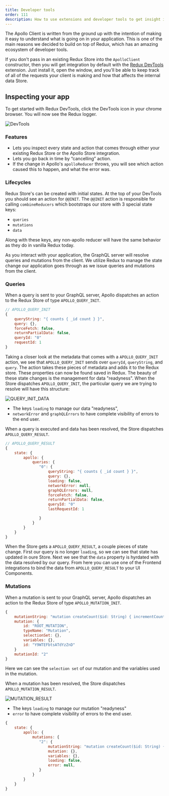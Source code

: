 ```yaml
---
title: Developer tools
order: 111
description: How to use extensions and developer tools to get insight into what your app is doing.
---
```


The Apollo Client is written from the ground up with the intention of making it easy to understand what is going on in your application. This is one of the main reasons we decided to build on top of Redux, which has an amazing ecosystem of developer tools.

If you don't pass in an existing Redux Store into the `ApolloClient` constructor, then you will get integration by default with the [Redux DevTools](https://chrome.google.com/webstore/detail/redux-devtools/lmhkpmbekcpmknklioeibfkpmmfibljd?hl=en) extension. Just install it, open the window, and you'll be able to keep track of all of the requests your client is making and how that affects the internal data Store.

<h2 id="demo">Inspecting your app</h2>

To get started with Redux DevTools, click the DevTools icon in your chrome browser. You will now see the Redux logger.

![DevTools](../assets/devtools/devtools.png)

### Features

* Lets you inspect every state and action that comes through either your existing Redux Store or the Apollo Store integration.
* Lets you go back in time by “cancelling” action.
* If the change in Apollo's `apolloReducer` throws, you will see which action caused this to happen, and what the error was.

### Lifecycles

Redux Store's can be created with initial states. At the top of your DevTools you should see an action for `@@INIT`. The `@@INIT` action is responsible for calling `combineReducers` which bootstraps our store with 3 special state keys:

* `queries`
* `mutations`
* `data`

Along with these keys, any non-apollo reducer will have the same behavior as they do in vanilla Redux today.

As you interact with your application, the GraphQL server will resolve queries and mutations from the client. We utilize Redux to manage the state change our application goes through as we issue queries and mutations from the client.

### Queries

When a query is sent to your GraphQL server, Apollo dispatches an action to the Redux Store of type `APOLLO_QUERY_INIT`.

```js
// APOLLO_QUERY_INIT
{
    queryString: "{ counts { _id count } }",
    query: {},
    forceFetch: false,
    returnPartialData: false,
    queryId: "0"
    requestId: 1
}
```

Taking a closer look at the metadata that comes with a `APOLLO_QUERY_INIT` action, we see that `APOLLO_QUERY_INIT` sends over `queryId`, `queryString`, and `query`. The action takes these pieces of metadata and adds it to the Redux store. These properties can now be found saved in Redux.
The beauty of these state changes is the management for data "readyness". When the Store dispatches `APOLLO_QUERY_INIT`, the particular query we are trying to resolve will have this structure:

![QUERY_INIT_DATA](../assets/devtools/query-init-data.png)

* The keys `loading` to manage our data "readyness",
* `networkError` and `graphQLErrors` to have complete visibility of errors to the end user.

When a query is executed and data has been resolved, the Store dispatches `APOLLO_QUERY_RESULT`.

```js
// APOLLO_QUERY_RESULT
{
    state: {
        apollo: {
            queries: {
               "0": {
                   queryString: "{ counts { _id count } }",
                   query: {},
                   loading: false,
                   networkError: null,
                   graphQLErrors: null,
                   forceFetch: false,
                   returnPartialData: false,
                   queryId: "0"
                   lastRequestId: 1

               }
            }
        }
    }
}
```

When the Store gets a `APOLLO_QUERY_RESULT`, a couple pieces of state change. First our query is no longer `loading`, so we can see that state has updated in oure Store. Next we see that the `data` property is hyrdated with the data resolved by our query. From here you can use one of the Frontend integrations to bind the data from `APOLLO_QUERY_RESULT` to your UI Components.

### Mutations

When a mutation is sent to your GraphQL server, Apollo dispatches an action to the Redux Store of type `APOLLO_MUTATION_INIT`.

```js
{
    mutationString: "mutation createCount($id: String) { incrementCount(id: $id) } ",
    mutation: {
        id: "ROOT_MUTATION",
        typeName: "Mutation",
        selectionSet: {},
        variables: {},
        id: "Y9WTEFbtsATdYzZnD"
    }
    mutationId: "2"
}
```

Here we can see the `selection set` of our mutation and the variables used in the mutation.

When a mutation has been resolved, the Store dispatches `APOLLO_MUTATION_RESULT`.

![MUTATION_RESULT](../assets/devtools/mutation-result.png)

* The keys `loading` to manage our mutation "readyness"
* `error` to have complete visibility of errors to the end user.

```js
{
    state: {
        apollo: {
            mutations: {
               "2": {
                   mutationString: "mutation createCount($id: String) { incrementCount(id: $id) } ",
                   mutation: {},
                   variables: {},
                   loading: false,
                   error: null,
               }
            }
        }
    }
}

```
